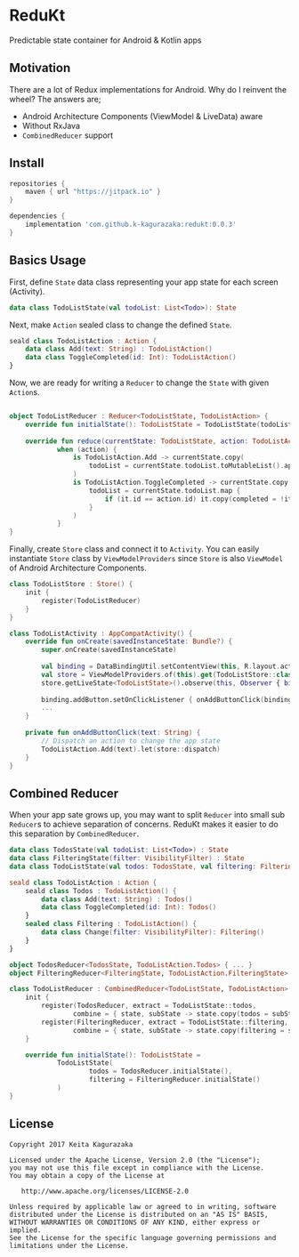 # ReduKt

Predictable state container for Android &amp; Kotlin apps

## Motivation

There are a lot of Redux implementations for Android.
Why do I reinvent the wheel?
The answers are;

- Android Architecture Components (ViewModel &amp; LiveData) aware
- Without RxJava
- `CombinedReducer` support

## Install

```groovy
repositories {
    maven { url "https://jitpack.io" }
}

dependencies {
    implementation 'com.github.k-kagurazaka:redukt:0.0.3'
}
```

## Basics Usage

First, define `State` data class representing your app state for each screen (Activity).

```kotlin
data class TodoListState(val todoList: List<Todo>): State
```

Next, make `Action` sealed class to change the defined `State`.

```kotlin
seald class TodoListAction : Action {
    data class Add(text: String) : TodoListAction()
    data class ToggleCompleted(id: Int): TodoListAction()
}
```

Now, we are ready for writing a `Reducer` to change the `State` with given `Action`s.

```kotlin

object TodoListReducer : Reducer<TodoListState, TodoListAction> {
    override fun initialState(): TodoListState = TodoListState(todoList = emptyList())
    
    override fun reduce(currentState: TodoListState, action: TodoListAction): TodoListState =
            when (action) {
                is TodoListAction.Add -> currentState.copy(
                    todoList = currentState.todoList.toMutableList().apply { add(Todo(text = action.text)) }
                )
                is TodoListAction.ToggleCompleted -> currentState.copy(
                    todoList = currentState.todoList.map {
                        if (it.id == action.id) it.copy(completed = !it.completed) else it
                    }
                )
            }
}
```

Finally, create `Store` class and connect it to `Activity`.
You can easily instantiate `Store` class by `ViewModelProviders` since `Store` is also `ViewModel` of Android Architecture Components.

```kotlin
class TodoListStore : Store() {
    init {
        register(TodoListReducer)
    }
}

class TodoListActivity : AppCompatActivity() {
    override fun onCreate(savedInstanceState: Bundle?) {
        super.onCreate(savedInstanceState)
        
        val binding = DataBindingUtil.setContentView(this, R.layout.activity_todo_list)
        val store = ViewModelProviders.of(this).get(TodoListStore::class.java)
        store.getLiveState<TodoListState>().observe(this, Observer { binding.state = it })
        
        binding.addButton.setOnClickListener { onAddButtonClick(binding.inputEditText.text.toString()) }
        ...
    }
    
    private fun onAddButtonClick(text: String) {
        // Dispatch an action to change the app state
        TodoListAction.Add(text).let(store::dispatch)
    }
}
```

## Combined Reducer

When your app sate grows up, you may want to split `Reducer` into small sub `Reducer`s to achieve separation of concerns.
ReduKt makes it easier to do this separation by `CombinedReducer`.

```kotlin
data class TodosState(val todoList: List<Todo>) : State
data class FilteringState(filter: VisibilityFilter) : State
data class TodoListState(val todos: TodosState, val filtering: FilteringState): State

seald class TodoListAction : Action {
    seald class Todos : TodoListAction() {
        data class Add(text: String) : Todos()
        data class ToggleCompleted(id: Int): Todos()
    }
    sealed class Filtering : TodoListAction() {
        data class Change(filter: VisibilityFilter): Filtering()
    }
}

object TodosReducer<TodosState, TodoListAction.Todos> { ... }
object FilteringReducer<FilteringState, TodoListAction.FilteringState> { ... }

class TodoListReducer : CombinedReducer<TodoListState, TodoListAction>() {
    init {
        register(TodosReducer, extract = TodoListState::todos,
                combine = { state, subState -> state.copy(todos = subState) })
        register(FilteringReducer, extract = TodoListState::filtering,
                combine = { state, subState -> state.copy(filtering = subState) })
    }

    override fun initialState(): TodoListState =
            TodoListState(
                    todos = TodosReducer.initialState(),
                    filtering = FilteringReducer.initialState()
            )
}
```

## License

    Copyright 2017 Keita Kagurazaka

    Licensed under the Apache License, Version 2.0 (the "License");
    you may not use this file except in compliance with the License.
    You may obtain a copy of the License at

       http://www.apache.org/licenses/LICENSE-2.0

    Unless required by applicable law or agreed to in writing, software
    distributed under the License is distributed on an "AS IS" BASIS,
    WITHOUT WARRANTIES OR CONDITIONS OF ANY KIND, either express or implied.
    See the License for the specific language governing permissions and
    limitations under the License.
